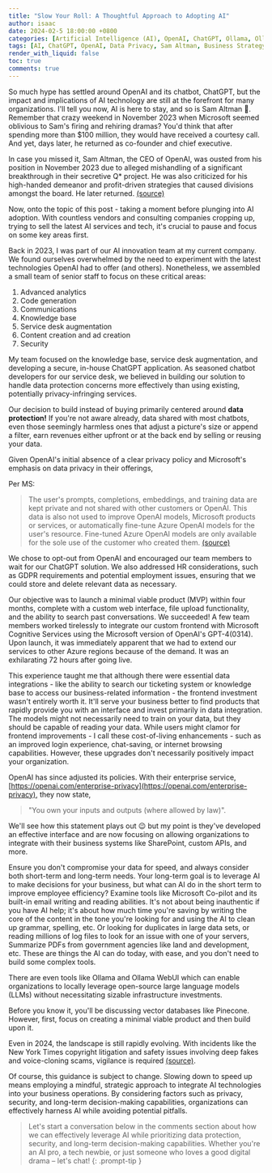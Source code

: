 ```yaml
---
title: "Slow Your Roll: A Thoughtful Approach to Adopting AI"
author: isaac
date: 2024-02-5 18:00:00 +0800
categories: [Artificial Intelligence (AI), OpenAI, ChatGPT, Ollama, Ollama WebUi, Microsoft, Sam Altman, Data Protection, Chatbot Development, Privacy Policies, AI Adoption, HR Considerations, Data Integration, Large Language Models (LLMs)]
tags: [AI, ChatGPT, OpenAI, Data Privacy, Sam Altman, Business Strategy, Chatbot Development, Microsoft Cognitive Services, Minimal Viable Product, Knowledge Base, AI Implementation, Organizational Efficiency, Future of AI, AI Ethics, AI Applications, GDPR, AI in Business, Ollama, Ollama WebUi]
render_with_liquid: false
toc: true
comments: true
---
```


So much hype has settled around OpenAI and its chatbot, ChatGPT, but the impact and implications of AI technology are still at the forefront for many organizations. I'll tell you now, AI is here to stay, and so is Sam Altman 🤣. Remember that crazy weekend in November 2023 when Microsoft seemed oblivious to Sam's firing and rehiring dramas? You'd think that after spending more than $100 million, they would have received a courtesy call. And yet, days later, he returned as co-founder and chief executive.

In case you missed it, Sam Altman, the CEO of OpenAI, was ousted from his position in November 2023 due to alleged mishandling of a significant breakthrough in their secretive Q* project. He was also criticized for his high-handed demeanor and profit-driven strategies that caused divisions amongst the board. He later returned. [(source)](<https://en.wikipedia.org/wiki/Removal_of_Sam_Altman_from_OpenAI>)

Now, onto the topic of this post - taking a moment before plunging into AI adoption. With countless vendors and consulting companies cropping up, trying to sell the latest AI services and tech, it's crucial to pause and focus on some key areas first.

Back in 2023, I was part of our AI innovation team at my current company. We found ourselves overwhelmed by the need to experiment with the latest technologies OpenAI had to offer (and others). Nonetheless, we assembled a small team of senior staff to focus on these critical areas:

1. Advanced analytics
2. Code generation
3. Communications
4. Knowledge base
5. Service desk augmentation
6. Content creation and ad creation
7. Security

My team focused on the knowledge base, service desk augmentation, and developing a secure, in-house ChatGPT application. As seasoned chatbot developers for our service desk, we believed in building our solution to handle data protection concerns more effectively than using existing, potentially privacy-infringing services. 

Our decision to build instead of buying primarily centered around **data protection!** If you're not aware already, data shared with most chatbots, even those seemingly harmless ones that adjust a picture's size or append a filter, earn revenues either upfront or at the back end by selling or reusing your data. 

Given OpenAI's initial absence of a clear privacy policy and Microsoft's emphasis on data privacy in their offerings, 

Per MS: 
>The user's prompts, completions, embeddings, and training data are kept private and not shared with other customers or OpenAI. This data is also not used to improve OpenAI models, Microsoft products or services, or automatically fine-tune Azure OpenAI models for the user's resource. Fine-tuned Azure OpenAI models are only available for the sole use of the customer who created them. [(source)](https://learn.microsoft.com/en-us/legal/cognitive-services/openai/data-privacy) 

We chose to opt-out from OpenAI and encouraged our team members to wait for our ChatGPT solution. We also addressed HR considerations, such as GDPR requirements and potential employment issues, ensuring that we could store and delete relevant data as necessary. 

Our objective was to launch a minimal viable product (MVP) within four months, complete with a custom web interface, file upload functionality, and the ability to search past conversations. We succeeded! A few team members worked tirelessly to integrate our custom frontend with Microsoft Cognitive Services using the Microsoft version of OpenAI's GPT-4(0314). Upon launch, it was immediately apparent that we had to extend our services to other Azure regions because of the demand. It was an exhilarating 72 hours after going live.

This experience taught me that although there were essential data integrations - like the ability to search our ticketing system or knowledge base to access our business-related information - the frontend investment wasn't entirely worth it. It'll serve your business better to find products that rapidly provide you with an interface and invest primarily in data integration. The models might not necessarily need to train on your data, but they should be capable of reading your data. While users might clamor for frontend improvements - I call these cost-of-living enhancements - such as an improved login experience, chat-saving, or internet browsing capabilities. However, these upgrades don't necessarily positively impact your organization.

OpenAI has since adjusted its policies. With their enterprise service, [https://openai.com/enterprise-privacy](https://openai.com/enterprise-privacy), they now state, 
>"You own your inputs and outputs (where allowed by law)". 

We'll see how this statement plays out 😉 but my point is they've developed an effective interface and are now focusing on allowing organizations to integrate with their business systems like SharePoint, custom APIs, and more. 

Ensure you don't compromise your data for speed, and always consider both short-term and long-term needs. Your long-term goal is to leverage AI to make decisions for your business, but what can AI do in the short term to improve employee efficiency? Examine tools like Microsoft Co-pilot and its built-in email writing and reading abilities. It's not about being inauthentic if you have AI help; it's about how much time you're saving by writing the core of the content in the tone you're looking for and using the AI to clean up grammar, spelling, etc. Or looking for duplicates in large data sets, or reading millions of log files to look for an issue with one of your servers, Summarize PDFs from government agencies like land and development, etc. These are things the AI can do today, with ease, and you don't need to build some complex tools.

There are even tools like Ollama and Ollama WebUI which can enable organizations to locally leverage open-source large language models (LLMs) without necessitating sizable infrastructure investments. 

Before you know it, you'll be discussing vector databases like Pinecone. However, first, focus on creating a minimal viable product and then build upon it.

Even in 2024, the landscape is still rapidly evolving. With incidents like the New York Times copyright litigation and safety issues involving deep fakes and voice-cloning scams, vigilance is required [(source)](https://data.berkeley.edu/news/what-experts-are-watching-2024-related-artificial-intelligence).

Of course, this guidance is subject to change. Slowing down to speed up means employing a mindful, strategic approach to integrate AI technologies into your business operations. By considering factors such as privacy, security, and long-term decision-making capabilities, organizations can effectively harness AI while avoiding potential pitfalls.


>Let's start a conversation below in the comments section about how we can effectively leverage AI while prioritizing data protection, security, and long-term decision-making capabilities. Whether you're an AI pro, a tech newbie, or just someone who loves a good digital drama – let's chat!
{: .prompt-tip }